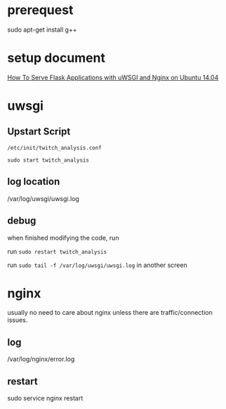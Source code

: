 # prerequest

sudo apt-get install g++

# setup document

[How To Serve Flask Applications with uWSGI and Nginx on Ubuntu 14.04](https://www.digitalocean.com/community/tutorials/how-to-serve-flask-applications-with-uwsgi-and-nginx-on-ubuntu-14-04)

# uwsgi

## Upstart Script

`/etc/init/twitch_analysis.conf`

`sudo start twitch_analysis`

## log location

/var/log/uwsgi/uwsgi.log

## debug

when finished modifying the code, run

run `sudo restart twitch_analysis`

run `sudo tail -f /var/log/uwsgi/uwsgi.log` in another screen

# nginx

usually no need to care about nginx unless there are traffic/connection issues.

## log

/var/log/nginx/error.log

## restart

sudo service nginx restart
